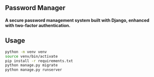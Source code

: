 ## Password Manager
#### A secure password management system built with Django, enhanced with two-factor authentication.

## Usage
```bash
python -m venv venv
source venv/bin/activate
pip install -r requirements.txt
python manage.py migrate
python manage.py runserver
```


